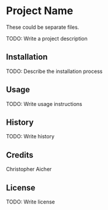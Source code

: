 Project Name
======

These could be separate files.

TODO: Write a project description

## Installation

TODO: Describe the installation process

## Usage

TODO: Write usage instructions

## History

TODO: Write history

## Credits

Christopher Aicher

## License

TODO: Write license
